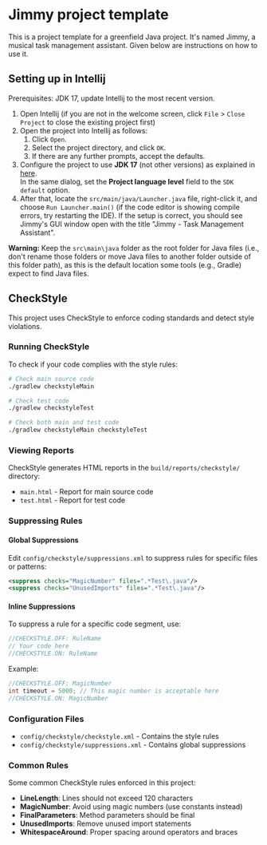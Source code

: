 # Jimmy project template

This is a project template for a greenfield Java project. It's named Jimmy, a musical task management assistant. Given below are instructions on how to use it.

## Setting up in Intellij

Prerequisites: JDK 17, update Intellij to the most recent version.

1. Open Intellij (if you are not in the welcome screen, click `File` > `Close Project` to close the existing project first)
1. Open the project into Intellij as follows:
   1. Click `Open`.
   1. Select the project directory, and click `OK`.
   1. If there are any further prompts, accept the defaults.
1. Configure the project to use **JDK 17** (not other versions) as explained in [here](https://www.jetbrains.com/help/idea/sdk.html#set-up-jdk).<br>
   In the same dialog, set the **Project language level** field to the `SDK default` option.
1. After that, locate the `src/main/java/Launcher.java` file, right-click it, and choose `Run Launcher.main()` (if the code editor is showing compile errors, try restarting the IDE). If the setup is correct, you should see Jimmy's GUI window open with the title "Jimmy - Task Management Assistant".

**Warning:** Keep the `src\main\java` folder as the root folder for Java files (i.e., don't rename those folders or move Java files to another folder outside of this folder path), as this is the default location some tools (e.g., Gradle) expect to find Java files.

## CheckStyle

This project uses CheckStyle to enforce coding standards and detect style violations.

### Running CheckStyle

To check if your code complies with the style rules:

```bash
# Check main source code
./gradlew checkstyleMain

# Check test code
./gradlew checkstyleTest

# Check both main and test code
./gradlew checkstyleMain checkstyleTest
```

### Viewing Reports

CheckStyle generates HTML reports in the `build/reports/checkstyle/` directory:
- `main.html` - Report for main source code
- `test.html` - Report for test code

### Suppressing Rules

#### Global Suppressions

Edit `config/checkstyle/suppressions.xml` to suppress rules for specific files or patterns:

```xml
<suppress checks="MagicNumber" files=".*Test\.java"/>
<suppress checks="UnusedImports" files=".*Test\.java"/>
```

#### Inline Suppressions

To suppress a rule for a specific code segment, use:

```java
//CHECKSTYLE.OFF: RuleName
// Your code here
//CHECKSTYLE.ON: RuleName
```

Example:
```java
//CHECKSTYLE.OFF: MagicNumber
int timeout = 5000; // This magic number is acceptable here
//CHECKSTYLE.ON: MagicNumber
```

### Configuration Files

- `config/checkstyle/checkstyle.xml` - Contains the style rules
- `config/checkstyle/suppressions.xml` - Contains global suppressions

### Common Rules

Some common CheckStyle rules enforced in this project:
- **LineLength**: Lines should not exceed 120 characters
- **MagicNumber**: Avoid using magic numbers (use constants instead)
- **FinalParameters**: Method parameters should be final
- **UnusedImports**: Remove unused import statements
- **WhitespaceAround**: Proper spacing around operators and braces
